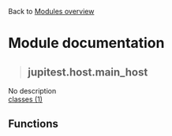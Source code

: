 Back to [Modules overview](https://github.com/pyrustic/jupitest/blob/master/docs/modules/README.md)
  
# Module documentation
>## jupitest.host.main\_host
No description
<br>
[classes (1)](https://github.com/pyrustic/jupitest/blob/master/docs/modules/content/jupitest.host.main_host/classes.md)


## Functions

